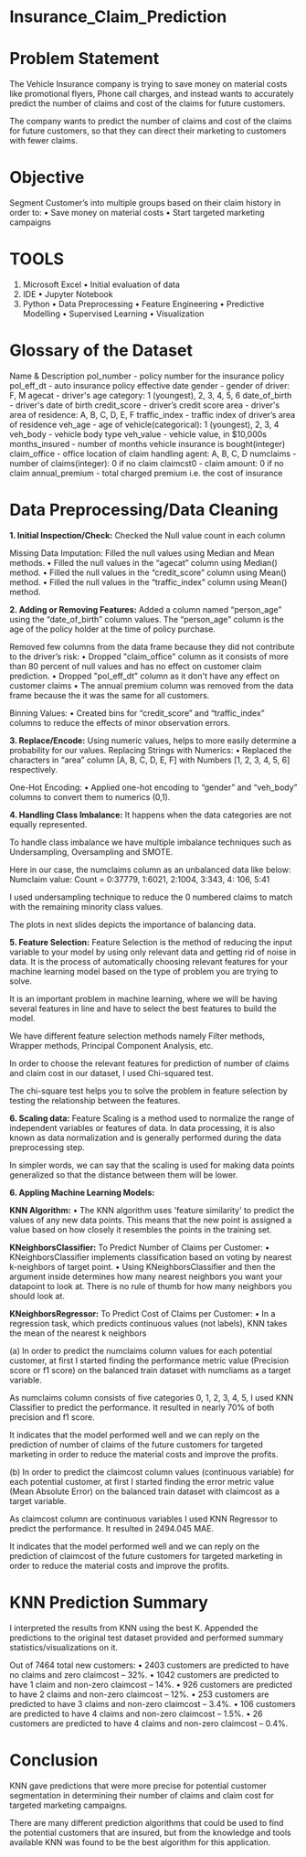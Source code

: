 # Insurance_Claim_Prediction

# Problem Statement
The Vehicle Insurance company is trying to save money on material costs like promotional flyers, Phone call charges, and instead wants to accurately predict the number of claims and cost of the claims for future customers. 

The company wants to predict the number of claims and cost of the claims for future customers, so that they can direct their marketing to customers with fewer claims.

# Objective
Segment Customer’s into multiple groups based on their claim history in order to:
• Save money on material costs
• Start targeted marketing campaigns

# TOOLS
1. Microsoft Excel
• Initial evaluation of data
2. IDE
• Jupyter Notebook
3. Python
• Data Preprocessing
• Feature Engineering
• Predictive Modelling
• Supervised Learning
• Visualization

# Glossary of the Dataset
Name & Description pol_number - policy number for the insurance policy pol_eff_dt - auto insurance policy effective date gender - gender of driver: F, M agecat - driver's age category: 1 (youngest), 2, 3, 4, 5, 6 date_of_birth - driver's date of birth credit_score - driver’s credit score area - driver's area of residence: A, B, C, D, E, F traffic_index - traffic index of driver’s area of residence veh_age - age of vehicle(categorical): 1 (youngest), 2, 3, 4 veh_body - vehicle body type veh_value - vehicle value, in $10,000s months_insured - number of months vehicle insurance is bought(integer) claim_office - office location of claim handling agent: A, B, C, D numclaims - number of claims(integer): 0 if no claim claimcst0 - claim amount: 0 if no claim annual_premium - total charged premium i.e. the cost of insurance

# Data Preprocessing/Data Cleaning
**1. Initial Inspection/Check:**
Checked the Null value count in each column

Missing Data Imputation: Filled the null values using Median and Mean methods.
• Filled the null values in the “agecat” column using Median() method.
• Filled the null values in the “credit_score” column using Mean() method.
• Filled the null values in the “traffic_index” column using Mean() method.

**2. Adding or Removing Features:**
Added a column named “person_age” using the “date_of_birth” column values. The “person_age” column is the age of the policy holder at the time of policy purchase.

Removed few columns from the data frame because they did not contribute to the driver’s risk:
• Dropped "claim_office" column as it consists of more than 80 percent of null values and has no effect on customer claim prediction.
• Dropped "pol_eff_dt" column as it don't have any effect on customer claims
• The annual premium column was removed from the data frame because the it was the same for all customers.

Binning Values:
• Created bins for “credit_score” and “traffic_index” columns to reduce the effects of minor observation errors.

**3. Replace/Encode:** Using numeric values, helps to more easily determine a probability for our values.
Replacing Strings with Numerics:
• Replaced the characters in “area” column [A, B, C, D, E, F] with Numbers [1, 2, 3, 4, 5, 6] respectively.

One-Hot Encoding: 
• Applied one-hot encoding to “gender” and “veh_body” columns to convert them to numerics (0,1). 

**4. Handling Class Imbalance:** 
It happens when the data categories are not equally represented.

To handle class imbalance we have multiple imbalance techniques such as Undersampling, Oversampling and SMOTE.

Here in our case, the numclaims column as an unbalanced data like below:
Numclaim value: Count = 0:37779, 1:6021, 2:1004, 3:343, 4: 106, 5:41

I used undersampling technique to reduce the 0 numbered claims to match with the remaining minority class values.

The plots in next slides depicts the importance of balancing data.

**5. Feature Selection:** 
Feature Selection is the method of reducing the input variable to your model by using only relevant data and getting rid of noise in data. It is the process of automatically choosing relevant features for your machine learning model based on the type of problem you are trying to solve.

It is an important problem in machine learning, where we will be having several features in line and have to select the best features to build the model.

We have different feature selection methods namely Filter methods, Wrapper methods, Principal Component Analysis, etc.

In order to choose the relevant features for prediction of number of claims and claim cost in our dataset, I used Chi-squared test.

The chi-square test helps you to solve the problem in feature selection by testing the relationship between the features.

**6. Scaling data:** 
Feature Scaling is a method used to normalize the range of independent variables or features of data. In data processing, it is also known as data normalization and is generally performed during the data preprocessing step.

In simpler words, we can say that the scaling is used for making data points generalized so that the distance between them will be lower.

**6. Appling Machine Learning Models:**

**KNN Algorithm:**
• The KNN algorithm uses 'feature similarity' to predict the values of any new data points. This means that the new point is assigned a value based on how closely it resembles the points in the training set.

**KNeighborsClassifier:**
To Predict Number of Claims per Customer:
• KNeighborsClassifier implements classification based on voting by nearest k-neighbors of target point.
• Using KNeighborsClassifier and then the argument inside determines how many nearest neighbors you want your datapoint to look at. There is no rule of thumb for how many neighbors you should look at.

**KNeighborsRegressor:**
To Predict Cost of Claims per Customer:
• In a regression task, which predicts continuous values (not labels), KNN takes the mean of the nearest k neighbors

(a) 
In order to predict the numclaims column values for each potential customer, at first I started finding the performance metric value (Precision score or f1 score) on the balanced train dataset with numcliams as a target variable.

As numclaims column consists of five categories 0, 1, 2, 3, 4, 5, I used KNN Classifier to predict the performance. It resulted in nearly 70% of both precision and f1 score.

It indicates that the model performed well and we can reply on the prediction of number of claims of the future customers for targeted marketing in order to reduce the material costs and improve the profits.

(b) 
In order to predict the claimcost column values (continuous variable) for each potential customer, at first I started finding the error metric value (Mean Absolute Error) on the balanced train dataset with claimcost as a target variable.

As claimcost column are continuous variables I used KNN Regressor to predict the performance. It resulted in 2494.045 MAE.

It indicates that the model performed well and we can reply on the prediction of claimcost of the future customers for targeted marketing in order to reduce the material costs and improve the profits.

# KNN Prediction Summary
I interpreted the results from KNN using the best K. Appended the predictions to the original test dataset provided and performed summary statistics/visualizations on it.

Out of 7464 total new customers:
• 2403 customers are predicted to have no claims and zero claimcost – 32%.
• 1042 customers are predicted to have 1 claim and non-zero claimcost – 14%.
• 926 customers are predicted to have 2 claims and non-zero claimcost – 12%.
• 253 customers are predicted to have 3 claims and non-zero claimcost – 3.4%.
• 106 customers are predicted to have 4 claims and non-zero claimcost – 1.5%.
• 26 customers are predicted to have 4 claims and non-zero claimcost – 0.4%.

# Conclusion
KNN gave predictions that were more precise for potential customer segmentation in determining their number of claims and claim cost for targeted marketing campaigns.

There are many different prediction algorithms that could be used to find the potential customers that are insured, but from the knowledge and tools available KNN was found 
to be the best algorithm for this application. 

